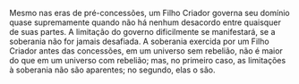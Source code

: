 ﻿Mesmo nas eras de pré-concessões, um Filho Criador governa seu domínio quase supremamente quando não há nenhum desacordo entre quaisquer de suas partes. A limitação do governo dificilmente se manifestará, se a soberania não for jamais desafiada. A soberania exercida por um Filho Criador antes das concessões, em um universo sem rebelião, não é maior do que em um universo com rebelião; mas, no primeiro caso, as limitações à soberania não são aparentes; no segundo, elas o são.